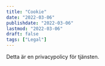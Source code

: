 ```yaml
---
title: "Cookie"
date: "2022-03-06"
publishdate: "2022-03-06"
lastmod: "2022-03-06"
draft: false
tags: ["Legal"]
---
```


Detta är en privacypolicy för tjänsten.
